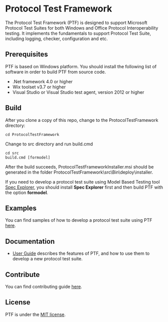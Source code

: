 # Protocol Test Framework

The Protocol Test Framework (PTF) is designed to support Microsoft Protocol Test Suites for both Windows and Office Protocol Interoperability testing. 
It implements the fundamentals to support Protocol Test Suite, including logging, checker, configuration and etc.

## Prerequisites
PTF is based on Windows platform.
You should install the following list of software in order to build PTF from source code.

* .Net framework 4.0 or higher
* Wix toolset v3.7 or higher
* Visual Studio or Visual Studio test agent, version 2012 or higher

## Build

After you clone a copy of this repo, change to the ProtocolTestFramework directory:

```
cd ProtocolTestFramework
```

Change to src directory and run build.cmd

```
cd src
build.cmd [formodel]
```
After the build succeeds, ProtocolTestFrameworkInstaller.msi should be generated in the folder ProtocolTestFramework\src\Bin\deploy\installer\.

If you need to develop a protocol test suite using Model Based Testing tool [Spec Explorer](https://visualstudiogallery.msdn.microsoft.com/271d0904-f178-4ce9-956b-d9bfa4902745/), 
you should install **Spec Explorer** first and then build PTF with the option **formodel**.


## Examples
You can find samples of how to develop a protocol test suite using PTF [here](https://github.com/Microsoft/ProtocolTestFramework/samples).

## Documentation

*  [User Guide](https://github.com/Microsoft/ProtocolTestFramework/docs/) describes the features of PTF, and how to use them to develop a new protocol test suite.

## Contribute

You can find contributing guide [here](https://github.com/Microsoft/ProtocolTestFramework/CONTRIBUTING.md).

## License

PTF is under the [MIT license](https://github.com/Microsoft/ProtocolTestFramework/LICENSE.txt).